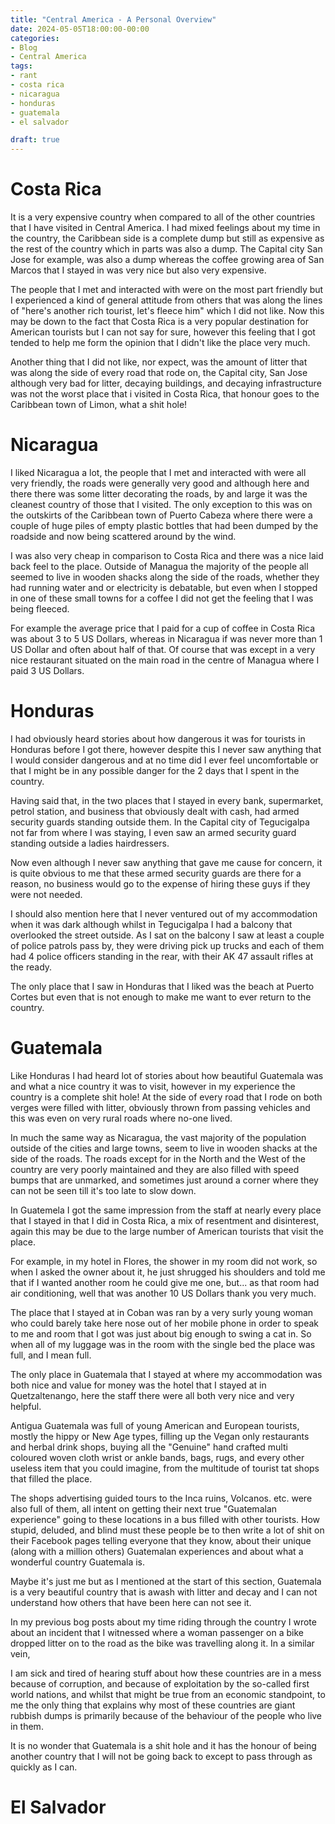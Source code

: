 ```yaml
---
title: "Central America - A Personal Overview"
date: 2024-05-05T18:00:00-00:00
categories:
- Blog
- Central America
tags:
- rant
- costa rica
- nicaragua
- honduras
- guatemala
- el salvador

draft: true
---
```


# Costa Rica

It is a very expensive country when compared to all of the other countries that I have visited in Central America. I had mixed feelings about my time in the country, the Caribbean side is a complete dump but still as expensive as the rest of the country which in parts was also a dump. The Capital city San Jose for example, was also a dump whereas the coffee growing area of San Marcos that I stayed in was very nice but also very expensive. 

The people that I met and interacted with were on the most part friendly but I experienced a kind of general attitude from others that was along the lines of "here's another rich tourist, let's fleece him" which I did not like. Now this may be down to the fact that Costa Rica is a very popular destination for American tourists but I can not say for sure, however this feeling that I got tended to help me form the opinion that I didn't like the place very much. 

Another thing that I did not like, nor expect, was the amount of litter that was along the side of every road that rode on, the Capital city, San Jose although very bad for litter, decaying buildings, and decaying infrastructure was not the worst place that i visited in Costa Rica, that honour goes to the Caribbean town of Limon, what a shit hole!

# Nicaragua

I liked Nicaragua a lot, the people that I met and interacted with were all very friendly, the roads were generally very good and although here and there there was some litter decorating the roads, by and large it was the cleanest country of those that I visited. The only exception to this was on the outskirts of the Caribbean town of Puerto Cabeza where there were a couple of huge piles of empty plastic bottles that had been dumped by the roadside and now being scattered around by the wind. 

I was also very cheap in comparison to Costa Rica and there was a nice laid back feel to the place. Outside of Managua the majority of the people all seemed to live in wooden shacks along the side of the roads, whether they had running water and or electricity is debatable, but even when I stopped in one of these small towns for a coffee I did not get the feeling that I was being fleeced. 

For example the average price that I paid for a cup of coffee in Costa Rica was about 3 to 5 US Dollars, whereas in Nicaragua if was never more than 1 US Dollar and often about half of that. Of course that was except in a very nice restaurant situated on the main road in the centre of Managua where I paid 3 US Dollars.

# Honduras

I had obviously heard stories about how dangerous it was for tourists in Honduras before I got there, however despite this I never saw anything that I would consider dangerous and at no time did I ever feel uncomfortable or that I might be in any possible danger for the 2 days that I spent in the country. 

Having said that, in the two places that I stayed in every bank, supermarket, petrol station, and business that obviously dealt with cash, had armed security guards standing outside them. In the Capital city of Tegucigalpa not far from where I was staying, I even saw an armed security guard standing outside a ladies hairdressers.

Now even although I never saw anything that gave me cause for concern, it is quite obvious to me that these armed security guards are there for a reason, no business would go to the expense of hiring these guys if they were not needed. 

I should also mention here that I never ventured out of my accommodation when it was dark although whilst in Tegucigalpa I had a balcony that overlooked the street outside. As I sat on the balcony I saw at least a couple of police patrols pass by, they were driving pick up trucks and each of them had 4 police officers standing in the rear, with their AK 47 assault rifles at the ready. 

The only place that I saw in Honduras that I liked was the beach at Puerto Cortes but even that is not enough to make me want to ever return to the country.

# Guatemala

Like Honduras I had heard lot of stories about how beautiful Guatemala was and what a nice country it was to visit, however in my experience the country is a complete shit hole! At the side of every road that I rode on both verges were filled with litter, obviously thrown from passing vehicles and this was even on very rural roads where no-one lived. 

In much the same way as Nicaragua, the vast majority of the population outside of the cities and large towns, seem to live in wooden shacks at the side of the roads. The roads except for in the North and the West of the country are very poorly maintained and they are also filled with speed bumps that are unmarked, and sometimes just around a corner where they can not be seen till it's too late to slow down.

In Guatemela I got the same impression from the staff at nearly every place that I stayed in that I did in Costa Rica, a mix of resentment and disinterest, again this may be due to the large number of American tourists that visit the place. 

For example, in my hotel in Flores, the shower in my room did not work, so when I asked the owner about it, he just shrugged his shoulders and told me that if I wanted another room he could give me one, but... as that room had air conditioning, well that was another 10 US Dollars thank you very much.

The place that I stayed at in Coban was ran by a very surly young woman who could barely take here nose out of her mobile phone in order to speak to me and room that I got was just about big enough to swing a cat in. So when all of my luggage was in the room with the single bed the place was full, and I mean full. 

The only place in Guatemala that I stayed at where my accommodation was both nice and value for money was the hotel that I stayed at in Quetzaltenango, here the staff there were all both very nice and very helpful.

Antigua Guatemala was full of young American and European tourists, mostly the hippy or New Age types, filling up the Vegan only restaurants and herbal drink shops, buying all the "Genuine" hand crafted multi coloured woven cloth wrist or ankle bands, bags, rugs, and every other useless item that you could imagine, from the multitude of tourist tat shops that filled the place. 

The shops advertising guided tours to the Inca ruins, Volcanos. etc. were also full of them, all intent on getting their next true "Guatemalan experience" going to these locations in a bus filled with other tourists. How stupid, deluded, and blind must these people be to then write a lot of shit on their Facebook pages telling everyone that they know, about their unique (along with a million others) Guatemalan experiences and about what a wonderful country Guatemala is. 

Maybe it's just me but as I mentioned at the start of this section, Guatemala is a very beautiful country that is awash with litter and decay and I can not understand how others that have been here can not see it. 

In my previous bog posts about my time riding through the country I wrote about an incident that I witnessed where a woman passenger on a bike dropped litter on to the road as the bike was travelling along it. In a similar vein,

I am sick and tired of hearing stuff about how these countries are in a mess because of corruption, and because of exploitation by the so-called first world nations, and whilst that might be true from an economic standpoint, to me the only thing that explains why most of these countries are giant rubbish dumps is primarily because of the behaviour of the people who live in them.

It is no wonder that Guatemala is a shit hole and it has the honour of being another country that I will not be going back to except to pass through as quickly as I can.

# El Salvador